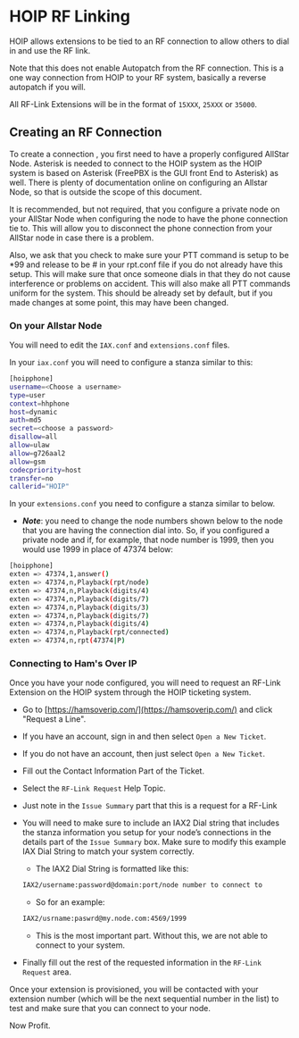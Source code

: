 # HOIP RF Linking
HOIP allows extensions to be tied to an RF connection to allow others to dial in and use the RF link.

Note that this does not enable Autopatch from the RF connection. This is a one way connection from HOIP to your RF system, basically a reverse autopatch if you will.

All RF-Link Extensions will be in the format of ```15XXX```, ```25XXX``` or ```35000```.

## Creating an RF Connection
To create a connection , you first need to have a properly configured AllStar Node. Asterisk is needed to connect to the HOIP system as the HOIP system is based on Asterisk (FreePBX is the GUI front End to Asterisk) as well. There is plenty of documentation online on configuring an Allstar Node, so that is outside the scope of this document.

It is recommended, but not required, that you configure a private node on your AllStar Node when configuring the node to have the phone connection tie to. This will allow you to disconnect the phone connection from your AllStar node in case there is a problem.

Also, we ask that you check to make sure your PTT command is setup to be *99 and release to be # in your rpt.conf file if you do not already have this setup. This will make sure that once someone dials in that they do not cause interference or problems on accident. This will also make all PTT commands uniform for the system. This should be already set by default, but if you made changes at some point, this may have been changed.

### On your Allstar Node

You will need to edit the ```IAX.conf``` and ```extensions.conf``` files.

In your ```iax.conf``` you will need to configure a stanza similar to this:

```bash
[hoipphone]
username=<Choose a username> 
type=user
context=hhphone
host=dynamic
auth=md5
secret=<choose a password> 
disallow=all
allow=ulaw
allow=g726aal2
allow=gsm
codecpriority=host
transfer=no 
callerid="HOIP"
```

In your ```extensions.conf``` you need to configure a stanza similar to below. 
* ***Note***: you need to change the node numbers shown below to the node that you are having the connection dial into. So, if you configured a private node and if, for example, that node number is 1999, then you would use 1999 in place of 47374 below:

```bash
[hoipphone]
exten => 47374,1,answer()
exten => 47374,n,Playback(rpt/node) 
exten => 47374,n,Playback(digits/4)
exten => 47374,n,Playback(digits/7)
exten => 47374,n,Playback(digits/3)
exten => 47374,n,Playback(digits/7)
exten => 47374,n,Playback(digits/4)
exten => 47374,n,Playback(rpt/connected) 
exten => 47374,n,rpt(47374|P)
```

### Connecting to Ham's Over IP

Once you have your node configured, you will need to request an RF-Link Extension on the HOIP system through the HOIP ticketing system. 

* Go to [https://hamsoverip.com/](https://hamsoverip.com/) and click "Request a Line". 
* If you have an account, sign in and then select ```Open a New Ticket```.
* If you do not have an account, then just select ```Open a New Ticket```.
* Fill out the Contact Information Part of the Ticket.
* Select the ```RF-Link Request``` Help Topic.
* Just note in the ```Issue Summary``` part that this is a request for a RF-Link
* You will need to make sure to include an IAX2 Dial string that includes the stanza information you setup for your node’s connections in the details part of the ```Issue Summary``` box. Make sure to modify this example IAX Dial String to match your system correctly.
  
  - The IAX2 Dial String is formatted like this:
  ```bash
  IAX2/username:password@domain:port/node number to connect to
  ```
  
  * So for an example:
  ```bash
  IAX2/usrname:paswrd@my.node.com:4569/1999
  ```

  * This is the most important part. Without this, we are not able to connect to your system.
  
* Finally fill out the rest of the requested information in the ```RF-Link Request``` area.

Once your extension is provisioned, you will be contacted with your extension number (which will be the next sequential number in the list) to test and make sure that you can connect to your node.

Now Profit.